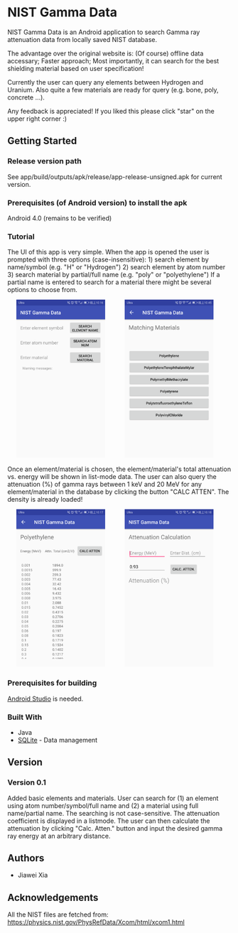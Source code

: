 # NIST Gamma Data
NIST Gamma Data is an Android application to search Gamma ray attenuation data from locally saved NIST database.

The advantage over the original website is:
	(Of course) offline data accessary;
	Faster approach;
	Most importantly, it can search for the best shielding material based on user specification!

Currently the user can query any elements between Hydrogen and Uranium. Also quite a few materials are ready for query (e.g. bone, poly, concrete ...).

Any feedback is appreciated! If you liked this please click "star" on the upper right corner :)

## Getting Started

### Release version path
See app/build/outputs/apk/release/app-release-unsigned.apk for current version.

### Prerequisites (of Android version) to install the apk
Android 4.0 (remains to be verified)

### Tutorial
The UI of this app is very simple. When the app is opened the user is prompted with three options (case-insensitive):
	1) search element by name/symbol (e.g. "H" or "Hydrogen")
	2) search element by atom number
	3) search material by partial/full name (e.g. "poly" or "polyethylene")
If a partial name is entered to search for a material there might be several options to choose from.
<p float="left">
<img src="app/src/main/screenshots/SearchOptions.png" width="200" hspace="20"/>
<img src="app/src/main/screenshots/MatchingMaterial.png" width="200" hspace="20"/>
</p> 
Once an element/material is chosen, the element/material's total attenuation vs. energy will be shown in list-mode data.
The user can also query the attenuation (%) of gamma rays between 1 keV and 20 MeV for any element/material in the database by clicking the button "CALC ATTEN". The density is already loaded!
<p float="left">
<img src="app/src/main/screenshots/DisplayPoly.png" width="200" hspace="20"/>
<img src="app/src/main/screenshots/Attenuation.png" width="200" hspace="20"/>
</p> 

### Prerequisites for building
[Android Studio](https://developer.android.com/studio/install.html) is needed.

### Built With
- Java
- [SQLite](https://www.sqlite.org/) - Data management

## Version
### Version 0.1
Added basic elements and materials. User can search for (1) an element using atom number/symbol/full name and (2) a material using full name/partial name. The searching is not case-sensitive.
The attenuation coefficient is displayed in a listmode. The user can then calculate the attenuation by clicking "Calc. Atten." button and input the desired gamma ray energy at an arbitrary distance.

## Authors
- Jiawei Xia

## Acknowledgements
All the NIST files are fetched from:
https://physics.nist.gov/PhysRefData/Xcom/html/xcom1.html


